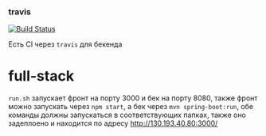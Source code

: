### travis
[![Build Status](https://travis-ci.com/iskander232/full-stack.svg?branch=main)](https://travis-ci.com/iskander232/full-stack)

Есть CI через `travis` для бекенда

# full-stack

`run.sh` запускает фронт на порту 3000 и бек на порту 8080, также фронт можно запускать через `npm start`, а бек через `mvn spring-boot:run`, обе команды должны запускаться в соответствующих папках, также оно задеплоено и находится по адресу http://130.193.40.80:3000/
